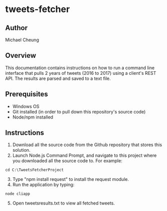 # tweets-fetcher

## Author
Michael Cheung

## Overview 
This documentation contains instructions on how to run a command line interface that pulls 2 years of tweets (2016 to 2017) using a client's REST API. The results are parsed and saved to a text file.

## Prerequisites
* Windows OS
* Git installed (in order to pull down this repository's source code)
* Node/npm installed

## Instructions
1. Download all the source code from the Github repository that stores this solution.
2. Launch Node.js Command Prompt, and navigate to this project where you downloaded all the source code to. For example:
```
cd C:\TweetsFetcherProject
```
3. Type "npm install request" to install the request module.
4. Run the application by typing:
```
node cliapp
```
5. Open tweetsresults.txt to view all fetched tweets.
